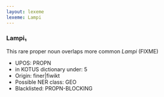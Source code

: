 ```yaml
---
layout: lexeme
lexeme: Lampi
---
```


###  Lampi₁

This rare proper noun overlaps more common *Lampi* (FIXME)
* UPOS:  PROPN
* in KOTUS dictionary under:  5
* Origin:  finer|fiwikt
* Possible NER class:  GEO
* Blacklisted:  PROPN-BLOCKING

